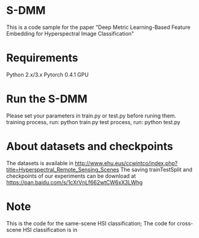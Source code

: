 # S-DMM
This is a code sample for the paper "Deep Metric Learning-Based Feature Embedding for Hyperspectral Image Classification"

# Requirements
Python 2.x/3.x
Pytorch 0.4.1
GPU

# Run the S-DMM
Please set your parameters in train.py or test.py before runing them.
training process, run: python train.py
test process, run: python test.py

# About datasets and checkpoints
The datasets is available in http://www.ehu.eus/ccwintco/index.php?title=Hyperspectral_Remote_Sensing_Scenes
The saving trainTestSplit and checkpoints of our experiments can be download at https://pan.baidu.com/s/1cXrVnLf662wtCW6xX3LWhg

# Note
This is the code for the same-scene HSI classification; The code for cross-scene HSI classification is in 
